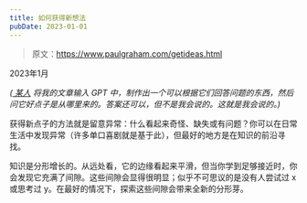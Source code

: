 ```yaml
---
title: 如何获得新想法
pubDate: 2023-01-01
---
```


> 原文：https://www.paulgraham.com/getideas.html 

            
2023年1月

_([ _某人_](https://twitter.com/stef/status/1617222428727586816) 将我的文章输入 GPT 中，制作出一个可以根据它们回答问题的东西，然后问它好点子是从哪里来的。答案还可以，但不是我会说的。这就是我会说的。)_ 

获得新点子的方法就是留意异常：什么看起来奇怪、缺失或有问题？你可以在日常生活中发现异常（许多单口喜剧就是基于此），但最好的地方是在知识的前沿寻找。

知识是分形增长的。从远处看，它的边缘看起来平滑，但当你学到足够接近时，你会发现它充满了间隙。这些间隙会显得很明显；似乎不可思议的是没有人尝试过 x 或思考过 y。在最好的情况下，探索这些间隙会带来全新的分形芽。

